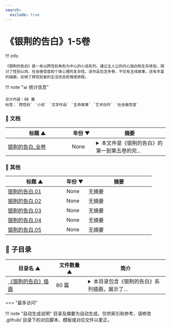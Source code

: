 ```yaml
---
search:
  exclude: true
---
```


# 《银荆的告白》1-5卷


!!! info

    《银荆的告白》是一本以跨性别角色为中心的小说系列，通过主人公的内心独白和生存体验，探讨了性别认同、社会接受度和个体心理的复杂性。该作品包含多卷，不仅有主线故事，还有丰富的插画，反映了跨性别者的生活状态和情感旅程。



!!! note "📊 统计信息"

    总计内容：86 篇
    标签：`跨性别` `小说` `文学作品` `生命故事` `艺术创作` `社会接受度`



### 📄 文档

<table>
<thead><tr>
<th style="width: 40%" data-sortable="true" data-sort-direction="asc" data-sort-type="text">标题 ▲</th>
<th style="width: 15%" data-sortable="true" data-sort-direction="desc" data-sort-type="year">年份 ▼</th>
<th style="width: 45%">摘要</th>
</tr></thead>
<tbody>
<tr data-name="银荆的告白_全卷" data-year="None" data-date="2024-12-13 05:32:01">
                <td><a href="银荆的告白_全卷_page" class="md-button">银荆的告白_全卷</a></td>
                <td class="year-cell">None</td>
                <td class="description-cell"><details markdown>
                    <summary>本文件是《银荆的告白》的第一到第五卷的完...</summary>
                    <div class="description">
                        本文件是《银荆的告白》的第一到第五卷的完整文本，讲述了一位名叫槻木汐的高中生的成长故事。故事围绕汐的生活与内心挣扎展开，特别是在性别认同方面所面临的挑战和变化。汐在学校里是一位备受欢迎的学生，但在与同学们的相处中，背负着无法展现真实自我的重担。随着汐决定以女性身份生活，教室里的气氛变得复杂，许多同学的反应生动地展现了他们对这一变化的困惑与接受。汐在这段旅程中也重新审视了与青梅竹马纸木的关系，并在友谊与爱情的边界上掙扎。通过汐的视角，读者能够窥见年轻人在寻求自我认同时所经历的痛苦与探索。
                        <br>年份：None
                        <br>收录日期：2024-12-13 05:32:01
                    </div>
                </details></td>
            </tr>
</tbody>
</table>


### 📎 其他

<table>
<thead><tr>
<th style="width: 40%" data-sortable="true" data-sort-direction="asc" data-sort-type="text">标题 ▲</th>
<th style="width: 15%" data-sortable="true" data-sort-direction="desc" data-sort-type="year">年份 ▼</th>
<th style="width: 45%">摘要</th>
</tr></thead>
<tbody>
<tr data-name="银荆的告白.01" data-year="None" data-date="9999-12-31">
                <td><a href="银荆的告白.01.epub" class="md-button">银荆的告白.01</a></td>
                <td class="year-cell">None</td>
                <td class="description-cell">无摘要</td>
            </tr>
<tr data-name="银荆的告白.02" data-year="None" data-date="9999-12-31">
                <td><a href="银荆的告白.02.epub" class="md-button">银荆的告白.02</a></td>
                <td class="year-cell">None</td>
                <td class="description-cell">无摘要</td>
            </tr>
<tr data-name="银荆的告白.03" data-year="None" data-date="9999-12-31">
                <td><a href="银荆的告白.03.epub" class="md-button">银荆的告白.03</a></td>
                <td class="year-cell">None</td>
                <td class="description-cell">无摘要</td>
            </tr>
<tr data-name="银荆的告白.04" data-year="None" data-date="9999-12-31">
                <td><a href="银荆的告白.04.epub" class="md-button">银荆的告白.04</a></td>
                <td class="year-cell">None</td>
                <td class="description-cell">无摘要</td>
            </tr>
<tr data-name="银荆的告白.05" data-year="None" data-date="9999-12-31">
                <td><a href="银荆的告白.05.epub" class="md-button">银荆的告白.05</a></td>
                <td class="year-cell">None</td>
                <td class="description-cell">无摘要</td>
            </tr>
</tbody>
</table>


## 📁 子目录

<table>
<thead><tr>
<th style="width: 30%" data-sortable="true" data-sort-direction="asc" data-sort-type="text">目录名 ▲</th>
<th style="width: 20%" data-sortable="true" data-sort-direction="asc" data-sort-type="text">文件数量 ▲</th>
<th style="width: 50%">简介</th>
</tr></thead>
<tbody>
<tr data-name="《银荆的告白》插画" data-count="80" data-date="0000-00-00">
                <td><a href="《银荆的告白》插画" class="md-button">《银荆的告白》插画</a></td>
                <td class="count-cell">80 篇</td>
                <td class="description-cell"><details markdown>
                    <summary>本目录包含《银荆的告白》系列插画，展示了...</summary>
                    <div class="description">
                        本目录包含《银荆的告白》系列插画，展示了跨性别主题下的文学创作与艺术表现。该系列小说通过生动的插图补充了故事内容，增强了读者对角色与情节的理解。
                        <br>文件数量：80 篇
                    </div>
                </details></td>
            </tr>
</tbody>
</table>


<script>
const sortFunctions = {
    year: (a, b, direction) => {
        a = a === '未知' ? '0000' : a;
        b = b === '未知' ? '0000' : b;
        return direction === 'desc' ? b.localeCompare(a) : a.localeCompare(b);
    },
    count: (a, b, direction) => {
        const aNum = parseInt(a.match(/\d+/)?.[0] || '0');
        const bNum = parseInt(b.match(/\d+/)?.[0] || '0');
        return direction === 'desc' ? bNum - aNum : aNum - bNum;
    },
    text: (a, b, direction) => {
        return direction === 'desc' 
            ? b.localeCompare(a, 'zh-CN') 
            : a.localeCompare(b, 'zh-CN');
    }
};

document.addEventListener('DOMContentLoaded', function() {
    document.querySelectorAll('th[data-sortable="true"]').forEach(th => {
        th.style.cursor = 'pointer';
        th.addEventListener('click', () => sortTable(th));
        
        if (th.getAttribute('data-sort-direction')) {
            sortTable(th, true);
        }
    });
});

function sortTable(th, isInitial = false) {
    const table = th.closest('table');
    const tbody = table.querySelector('tbody');
    const colIndex = Array.from(th.parentNode.children).indexOf(th);
    
    // Store original rows with their sort values
    const rowsWithValues = Array.from(tbody.querySelectorAll('tr')).map(row => ({
        element: row,
        value: row.children[colIndex].textContent.trim(),
        html: row.innerHTML
    }));
    
    // Toggle or set initial sort direction
    const currentDirection = th.getAttribute('data-sort-direction');
    const direction = isInitial ? currentDirection : (currentDirection === 'desc' ? 'asc' : 'desc');
    
    // Update sort indicators
    th.closest('tr').querySelectorAll('th').forEach(header => {
        if (header !== th) {
            header.textContent = header.textContent.replace(/ [▼▲]$/, '');
            header.removeAttribute('data-sort-direction');
        }
    });
    
    th.textContent = th.textContent.replace(/ [▼▲]$/, '') + (direction === 'desc' ? ' ▼' : ' ▲');
    th.setAttribute('data-sort-direction', direction);
    
    // Get sort function based on column type
    const sortType = th.getAttribute('data-sort-type') || 'text';
    const sortFn = sortFunctions[sortType] || sortFunctions.text;
    
    // Sort rows
    rowsWithValues.sort((a, b) => sortFn(a.value, b.value, direction));
    
    // Clear and rebuild tbody
    tbody.innerHTML = '';
    rowsWithValues.forEach(row => {
        const tr = document.createElement('tr');
        tr.innerHTML = row.html;
        tbody.appendChild(tr);
    });
}

</script>
 

<div class="grid" markdown>

=== "最多访问"



</div>


!!! note "自动生成说明"
    目录及摘要为自动生成，仅供索引和参考，请修改 .github/ 目录下的对应脚本、模板或对应文件以更正。
